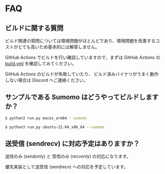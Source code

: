 # FAQ

## ビルドに関する質問

ビルド関連の質問については環境問題がほとんどであり、環境問題を改善するコストがとても高いため基本的には解答しません。

GitHub Actions でビルドを行い確認していますので、まずは GitHub Actions の [build.yml](https://github.com/shiguredo/sora-c-sdk/blob/develop/.github/workflows/build.yml) を確認してみてください。

GitHub Actions のビルドが失敗していたり、
ビルド済みバイナリがうまく動作しない場合は Discord へご連絡ください。

## サンプルである Sumomo はどうやってビルドしますか？

```bash
$ python3 run.py macos_arm64 --sumomo
```

```bash
$ python3 run.py ubuntu-22.04_x86_64 --sumomo
```

## 送受信 (sendrecv) に対応予定はありますか？

送信のみ (sendonly) と 受信のみ (recvonly) の対応になります。

優先実装として送受信 (sendrecv) への対応を予定しています。
